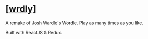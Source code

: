 # [[wrdly]](https://avadnais.github.io/wrdly/)

A remake of Josh Wardle's Wordle. Play as many times as you like.

Built with ReactJS & Redux.
